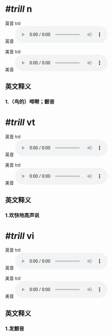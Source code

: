 # ***\#trill*** n
英音 trɪl  
英音
<audio src="./media/trill1_AAC.aac" controls="controls"></audio>

美音 trɪl  
美音
<audio src="./media/trill2_AAC.aac" controls="controls"></audio>



  

英文释义
---
### 1.**（鸟的）啼啭；颤音**  


# ***\#trill*** vt
英音 trɪl  
英音
<audio src="./media/trill1_AAC.aac" controls="controls"></audio>

美音 trɪl  
美音
<audio src="./media/trill2_AAC.aac" controls="controls"></audio>



  

英文释义
---
### 1.**欢快地高声说**  


# ***\#trill*** vi
英音 trɪl  
英音
<audio src="./media/trill1_AAC.aac" controls="controls"></audio>

美音 trɪl  
美音
<audio src="./media/trill2_AAC.aac" controls="controls"></audio>



  

英文释义
---
### 1.**发颤音**  


